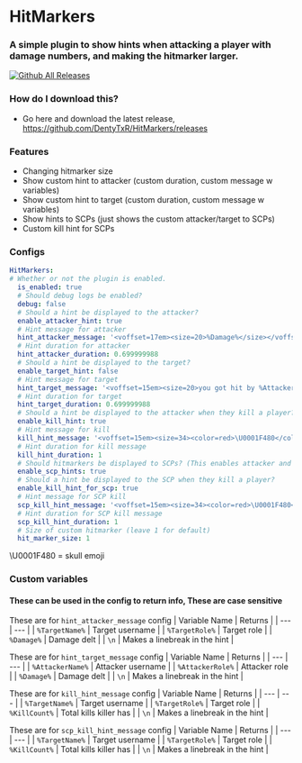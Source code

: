 # HitMarkers
### A simple plugin to show hints when attacking a player with damage numbers, and making the hitmarker larger.
[![Github All Releases](https://img.shields.io/github/downloads/DentyTxR/HitMarkers/total.svg)]()


### How do I download this?
  - Go here and download the latest release, https://github.com/DentyTxR/HitMarkers/releases


### Features
  - Changing hitmarker size
  - Show custom hint to attacker (custom duration, custom message w variables)
  - Show custom hint to target (custom duration, custom message w variables)
  - Show hints to SCPs (just shows the custom attacker/target to SCPs)
  - Custom kill hint for SCPs



### Configs

```yml
HitMarkers:
# Whether or not the plugin is enabled.
  is_enabled: true
  # Should debug logs be enabled?
  debug: false
  # Should a hint be displayed to the attacker?
  enable_attacker_hint: true
  # Hint message for attacker
  hint_attacker_message: '<voffset=17em><size=20>%Damage%</size></voffset>'
  # Hint duration for attacker
  hint_attacker_duration: 0.699999988
  # Should a hint be displayed to the target?
  enable_target_hint: false
  # Hint message for target
  hint_target_message: '<voffset=15em><size=20>you got hit by %AttackerName%</size></voffset>'
  # Hint duration for target
  hint_target_duration: 0.699999988
  # Should a hint be displayed to the attacker when they kill a player?
  enable_kill_hint: true
  # Hint message for kill
  kill_hint_message: '<voffset=15em><size=34><color=red>\U0001F480</color></size></voffset>'
  # Hint duration for kill message
  kill_hint_duration: 1
  # Should hitmarkers be displayed to SCPs? (This enables attacker and target hints but for the SCPs)
  enable_scp_hints: true
  # Should a hint be displayed to the SCP when they kill a player?
  enable_kill_hint_for_scp: true
  # Hint message for SCP kill
  scp_kill_hint_message: '<voffset=15em><size=34><color=red>\U0001F480</color></size></voffset>'
  # Hint duration for SCP kill message
  scp_kill_hint_duration: 1
  # Size of custom hitmarker (leave 1 for default)
  hit_marker_size: 1
```

\U0001F480 = skull emoji

### Custom variables
#### These can be used in the config to return info, These are case sensitive

These are for `hint_attacker_message` config
| Variable Name | Returns |
| --- | --- |
| `%TargetName%` | Target username |
| `%TargetRole%` | Target role |
| `%Damage%` | Damage delt |
| `\n` | Makes a linebreak in the hint |


These are for `hint_target_message` config
| Variable Name | Returns |
| --- | --- |
| `%AttackerName%` | Attacker username |
| `%AttackerRole%` | Attacker role |
| `%Damage%` | Damage delt |
| `\n` | Makes a linebreak in the hint |

These are for `kill_hint_message` config
| Variable Name | Returns |
| --- | --- |
| `%TargetName%` | Target username |
| `%TargetRole%` | Target role |
| `%KillCount%` | Total kills killer has |
| `\n` | Makes a linebreak in the hint |

These are for `scp_kill_hint_message` config
| Variable Name | Returns |
| --- | --- |
| `%TargetName%` | Target username |
| `%TargetRole%` | Target role |
| `%KillCount%` | Total kills killer has |
| `\n` | Makes a linebreak in the hint |